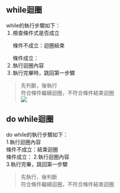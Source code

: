 ## while迴圈
while的執行步驟如下：  
１.檢查條件式是否成立  
   
　   條件不成立：迴圈結束  
 
　   條件成立：    
２.執行迴圈內容  
３.執行完畢時，跳回第一步驟
>先判斷，後執行  
>符合條件繼續迴圈，不符合條件結束迴圈     
![](http://www2.lssh.tp.edu.tw/~hlf/class-1/lang-c/while.gif)

## do while迴圈
do while的執行步驟如下：  
1.執行迴圈內容  
   條件不成立：結束迴圈  
   條件成立： 
2.執行迴圈內容  
3.執行完畢，跳回第一步驟  
>先執行，後判斷    
>符合條件繼續迴圈，不符合條件結束迴圈     
